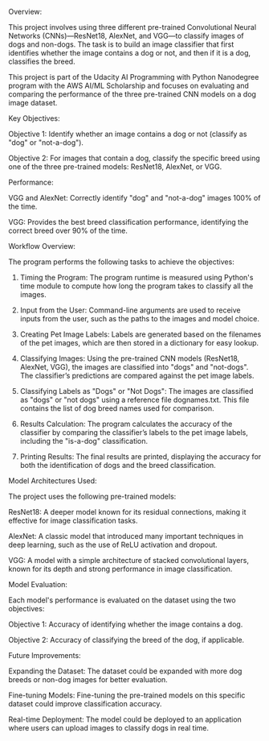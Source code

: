 Overview:

This project involves using three different pre-trained Convolutional Neural Networks (CNNs)—ResNet18, AlexNet, and VGG—to classify images of dogs and non-dogs. The task is to build an image classifier that first identifies whether the image contains a dog or not, and then if it is a dog, classifies the breed.

This project is part of the Udacity AI Programming with Python Nanodegree program with the AWS AI/ML Scholarship and focuses on evaluating and comparing the performance of the three pre-trained CNN models on a dog image dataset.

Key Objectives:

Objective 1: Identify whether an image contains a dog or not (classify as "dog" or "not-a-dog").

Objective 2: For images that contain a dog, classify the specific breed using one of the three pre-trained models: ResNet18, AlexNet, or VGG.

Performance:

VGG and AlexNet: Correctly identify "dog" and "not-a-dog" images 100% of the time.

VGG: Provides the best breed classification performance, identifying the correct breed over 90% of the time.

Workflow Overview:

The program performs the following tasks to achieve the objectives:

1. Timing the Program: The program runtime is measured using Python's time module to compute how long the program takes to classify all the images.

2. Input from the User: Command-line arguments are used to receive inputs from the user, such as the paths to the images and model choice.

3. Creating Pet Image Labels: Labels are generated based on the filenames of the pet images, which are then stored in a dictionary for easy lookup.

4. Classifying Images: Using the pre-trained CNN models (ResNet18, AlexNet, VGG), the images are classified into "dogs" and "not-dogs". The classifier’s predictions are compared against the pet image labels.

5. Classifying Labels as "Dogs" or "Not Dogs": The images are classified as "dogs" or "not dogs" using a reference file dognames.txt. This file contains the list of dog breed names used for comparison.

6. Results Calculation: The program calculates the accuracy of the classifier by comparing the classifier’s labels to the pet image labels, including the "is-a-dog" classification.

7. Printing Results: The final results are printed, displaying the accuracy for both the identification of dogs and the breed classification.

Model Architectures Used:

The project uses the following pre-trained models:

ResNet18: A deeper model known for its residual connections, making it effective for image classification tasks.

AlexNet: A classic model that introduced many important techniques in deep learning, such as the use of ReLU activation and dropout.

VGG: A model with a simple architecture of stacked convolutional layers, known for its depth and strong performance in image classification.

Model Evaluation:

Each model's performance is evaluated on the dataset using the two objectives:

Objective 1: Accuracy of identifying whether the image contains a dog.

Objective 2: Accuracy of classifying the breed of the dog, if applicable.

Future Improvements:

Expanding the Dataset: The dataset could be expanded with more dog breeds or non-dog images for better evaluation.

Fine-tuning Models: Fine-tuning the pre-trained models on this specific dataset could improve classification accuracy.

Real-time Deployment: The model could be deployed to an application where users can upload images to classify dogs in real time.
